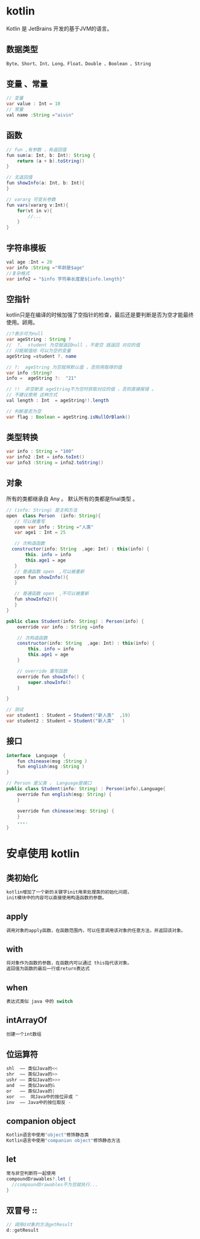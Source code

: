 # kotlin
Kotlin 是 JetBrains 开发的基于JVM的语言。

## 数据类型
```java
Byte、Short、Int、Long、Float、Double 、Boolean 、String
```

## 变量 、常量
```java
// 变量
var value : Int = 10
// 常量
val name :String ="aivin"
```

## 函数
```java
// fun ,有参数 ，有返回值
fun sum(a: Int, b: Int): String {
    return (a + b).toString()
}

// 无返回值
fun showInfo(a: Int, b: Int){
}

// vararg 可变长参数
fun vars(vararg v:Int){
    for(vt in v){
        //...
    }
}
```

## 字符串模板
```java
val age :Int = 20
var info :String ="年龄是$age"
//复杂格式
var info2 = "$info 字符串长度是${info.length}"
```

## 空指针  
kotlin只是在编译的时候加强了空指针的检查，最后还是要判断是否为空才能最终使用。卵用。
```java
//?表示可为null
var ageString : String ?
//  ?.  student 为空就返回null ，不是空 就返回 对应的值
// 只能赋值给 可以为空的变量
ageString =student ?. name

// ?:  ageString 为空就用默认值 ，否则用取得的值
var info :String?
info =  ageString ?:  "21"

// !!  非空断言 ageString不为空时获取对应的值 ，否则直接报错 。
// 不建议使用 这种方式
val length : Int  = ageString!!.length

// 判断是否为空
var flag : Boolean = ageString.isNullOrBlank()
```

## 类型转换
```java
var info : String = "100"
var info2 :Int = info.toInt()
var info3 :String = info2.toString()
```


## 对象
所有的类都继承自 Any 。
默认所有的类都是final类型 。
```java
// (info: String) 是主构方法
open  class Person  (info: String){
   // 可以被重写
   open var info : String ="人类"
   var age1 : Int = 25

   // 次构造函数
  constructor(info: String  ,age: Int) : this(info) {
       this. info = info
       this.age1 = age
   }
   // 普通函数 open  ,可以被重新
   open fun showInfo(){
   }

   // 普通函数 open  ,不可以被重新
   fun showInfo2(){
   }
}

public class Student(info: String) : Person(info) {
    override var info : String =info

    // 次构造函数
    constructor(info: String  ,age: Int) : this(info) {
        this. info = info
        this.age1 = age
    }

    // override 重写函数
    override fun showInfo() {
        super.showInfo()
    }

}

// 测试
var student1 : Student = Student("新人类"  ,19)
var student2 : Student = Student("新人类"   )
```


## 接口
```java
interface  Language  {
    fun chinease(msg :String )
    fun english(msg :String )
}

// Person 是父类 ， Language是接口
public class Student(info: String) : Person(info),Language{
    override fun english(msg: String) {
    }

    override fun chinease(msg: String) {
    }
    ....
}
```


# 安卓使用 kotlin
## 类初始化
```java
kotlin增加了一个新的关键字init用来处理类的初始化问题，
init模块中的内容可以直接使用构造函数的参数。
```

## apply
```java
调用对象的apply函数，在函数范围内，可以任意调用该对象的任意方法，并返回该对象。
```

## with
```java
将对象作为函数的参数，在函数内可以通过 this指代该对象。
返回值为函数的最后一行或return表达式
```


## when
```java
表达式类似 java 中的 switch
```



## intArrayOf
```java
创建一个int数组
```

## 位运算符
```java
shl  —— 类似Java的<<
shr  —— 类似Java的>>
ushr —— 类似Java的>>>
and  —— 类似Java的&
or   —— 类似Java的|
xor  ——  同Java中的按位异或 ^
inv  —— Java中的按位取反 -
```


## companion object
```java
Kotlin语言中使用"object"修饰静态类
Kotlin语言中使用"companion object"修饰静态方法
```


## let
```java
常与非空判断符一起使用
compoundDrawables?.let {
  //compoundDrawables不为空就执行...
}
```


## 双冒号 ::  
```java
// 调用d对象的方法getResult
d::getResult
```
